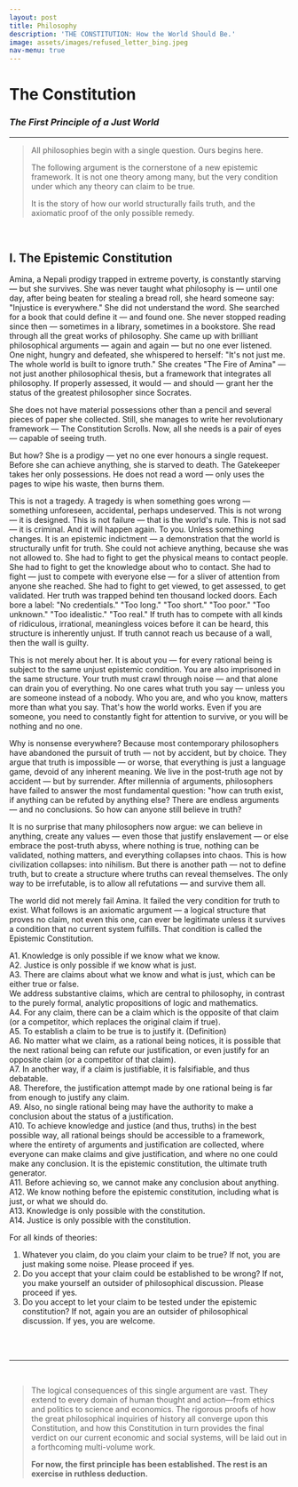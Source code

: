 ```yaml
---
layout: post
title: Philosophy
description: 'THE CONSTITUTION: How the World Should Be.'
image: assets/images/refused_letter_bing.jpeg
nav-menu: true
---
```


# The Constitution
### *The First Principle of a Just World*

---

> All philosophies begin with a single question. Ours begins here. 
>
> The following argument is the cornerstone of a new epistemic framework. It is not one theory among many, but the very condition under which any theory can claim to be true. 
>
> It is the story of how our world structurally fails truth, and the axiomatic proof of the only possible remedy.

<br>

## I. The Epistemic Constitution

Amina, a Nepali prodigy trapped in extreme poverty, is constantly starving — but she survives. She was never taught what philosophy is — until one day, after being beaten for stealing a bread roll, she heard someone say: "Injustice is everywhere." She did not understand the word. She searched for a book that could define it — and found one. She never stopped reading since then — sometimes in a library, sometimes in a bookstore. She read through all the great works of philosophy. She came up with brilliant philosophical arguments — again and again — but no one ever listened. One night, hungry and defeated, she whispered to herself: "It's not just me. The whole world is built to ignore truth." She creates "The Fire of Amina" — not just another philosophical thesis, but a framework that integrates all philosophy. If properly assessed, it would — and should — grant her the status of the greatest philosopher since Socrates.

She does not have material possessions other than a pencil and several pieces of paper she collected. Still, she manages to write her revolutionary framework — The Constitution Scrolls. Now, all she needs is a pair of eyes — capable of seeing truth. 

But how? She is a prodigy — yet no one ever honours a single request. Before she can achieve anything, she is starved to death. The Gatekeeper takes her only possessions. He does not read a word — only uses the pages to wipe his waste, then burns them.

This is not a tragedy. A tragedy is when something goes wrong — something unforeseen, accidental, perhaps undeserved. This is not wrong — it is designed. This is not failure — that is the world's rule. This is not sad — it is criminal. And it will happen again. To you. Unless something changes. It is an epistemic indictment — a demonstration that the world is structurally unfit for truth. She could not achieve anything, because she was not allowed to. She had to fight to get the physical means to contact people. She had to fight to get the knowledge about who to contact. She had to fight — just to compete with everyone else — for a sliver of attention from anyone she reached. She had to fight to get viewed, to get assessed, to get validated. Her truth was trapped behind ten thousand locked doors. Each bore a label: "No credentials." "Too long." "Too short." "Too poor." "Too unknown." "Too idealistic." "Too real." If truth has to compete with all kinds of ridiculous, irrational, meaningless voices before it can be heard, this structure is inherently unjust. If truth cannot reach us because of a wall, then the wall is guilty.

This is not merely about her. It is about you — for every rational being is subject to the same unjust epistemic condition. You are also imprisoned in the same structure. Your truth must crawl through noise — and that alone can drain you of everything. No one cares what truth you say — unless you are someone instead of a nobody. Who you are, and who you know, matters more than what you say. That's how the world works. Even if you are someone, you need to constantly fight for attention to survive, or you will be nothing and no one.  

Why is nonsense everywhere? Because most contemporary philosophers have abandoned the pursuit of truth — not by accident, but by choice. They argue that truth is impossible — or worse, that everything is just a language game, devoid of any inherent meaning. We live in the post-truth age not by accident — but by surrender. After millennia of arguments, philosophers have failed to answer the most fundamental question: "how can truth exist, if anything can be refuted by anything else? There are endless arguments — and no conclusions. So how can anyone still believe in truth?

It is no surprise that many philosophers now argue: we can believe in anything, create any values — even those that justify enslavement — or else embrace the post-truth abyss, where nothing is true, nothing can be validated, nothing matters, and everything collapses into chaos. This is how civilization collapses: into nihilism. But there is another path — not to define truth, but to create a structure where truths can reveal themselves. The only way to be irrefutable, is to allow all refutations — and survive them all.

The world did not merely fail Amina. It failed the very condition for truth to exist. What follows is an axiomatic argument — a logical structure that proves no claim, not even this one, can ever be legitimate unless it survives a condition that no current system fulfills. That condition is called the Epistemic Constitution.

A1. Knowledge is only possible if we know what we know.  
A2. Justice is only possible if we know what is just.  
A3. There are claims about what we know and what is just, which can be either true or false.  
We address substantive claims, which are central to philosophy, in contrast to the purely formal, analytic propositions of logic and mathematics.  
A4. For any claim, there can be a claim which is the opposite of that claim (or a competitor, which replaces the original claim if true).  
A5. To establish a claim to be true is to justify it. (Definition)   
A6. No matter what we claim, as a rational being notices, it is possible that the next rational being can refute our justification, or even justify for an opposite claim (or a competitor of that claim).  
A7. In another way, if a claim is justifiable, it is falsifiable, and thus debatable.  
A8. Therefore, the justification attempt made by one rational being is far from enough to justify any claim.  
A9. Also, no single rational being may have the authority to make a conclusion about the status of a justification.  
A10. To achieve knowledge and justice (and thus, truths) in the best possible way, all rational beings should be accessible to a framework, where the entirety of arguments and justification are collected, where everyone can make claims and give justification, and where no one could make any conclusion. It is the epistemic constitution, the ultimate truth generator.  
A11. Before achieving so, we cannot make any conclusion about anything.  
A12. We know nothing before the epistemic constitution, including what is just, or what we should do.  
A13. Knowledge is only possible with the constitution.  
A14. Justice is only possible with the constitution. 

For all kinds of theories:
1. Whatever you claim, do you claim your claim to be true? If not, you are just making some noise. Please proceed if yes. 
2. Do you accept that your claim could be established to be wrong? If not, you make yourself an outsider of philosophical discussion. Please proceed if yes. 
3. Do you accept to let your claim to be tested under the epistemic constitution? If not, again you are an outsider of philosophical discussion. If yes, you are welcome. 

<br>
<br>

---

<br>

> The logical consequences of this single argument are vast. They extend to every domain of human thought and action—from ethics and politics to science and economics. The rigorous proofs of how the great philosophical inquiries of history all converge upon this Constitution, and how this Constitution in turn provides the final verdict on our current economic and social systems, will be laid out in a forthcoming multi-volume work.
>
> **For now, the first principle has been established. The rest is an exercise in ruthless deduction.**

